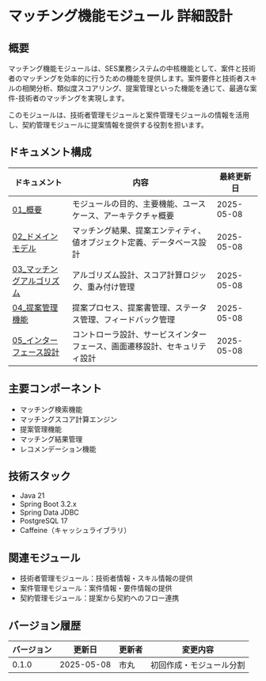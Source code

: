 # マッチング機能モジュール 詳細設計

## 概要
マッチング機能モジュールは、SES業務システムの中核機能として、案件と技術者のマッチングを効率的に行うための機能を提供します。案件要件と技術者スキルの相関分析、類似度スコアリング、提案管理といった機能を通じて、最適な案件-技術者のマッチングを実現します。

このモジュールは、技術者管理モジュールと案件管理モジュールの情報を活用し、契約管理モジュールに提案情報を提供する役割を担います。

## ドキュメント構成
| ドキュメント | 内容 | 最終更新日 |
|------------|------|----------|
| [01_概要](./01_概要.md) | モジュールの目的、主要機能、ユースケース、アーキテクチャ概要 | 2025-05-08 |
| [02_ドメインモデル](./02_ドメインモデル.md) | マッチング結果、提案エンティティ、値オブジェクト定義、データベース設計 | 2025-05-08 |
| [03_マッチングアルゴリズム](./03_マッチングアルゴリズム.md) | アルゴリズム設計、スコア計算ロジック、重み付け管理 | 2025-05-08 |
| [04_提案管理機能](./04_提案管理機能.md) | 提案プロセス、提案書管理、ステータス管理、フィードバック管理 | 2025-05-08 |
| [05_インターフェース設計](./05_インターフェース設計.md) | コントローラ設計、サービスインターフェース、画面遷移設計、セキュリティ設計 | 2025-05-08 |

## 主要コンポーネント
- マッチング検索機能
- マッチングスコア計算エンジン
- 提案管理機能
- マッチング結果管理
- レコメンデーション機能

## 技術スタック
- Java 21
- Spring Boot 3.2.x
- Spring Data JDBC
- PostgreSQL 17
- Caffeine（キャッシュライブラリ）

## 関連モジュール
- 技術者管理モジュール：技術者情報・スキル情報の提供
- 案件管理モジュール：案件情報・要件情報の提供
- 契約管理モジュール：提案から契約へのフロー連携

## バージョン履歴
| バージョン | 更新日 | 更新者 | 変更内容 |
|----------|--------|-------|----------|
| 0.1.0 | 2025-05-08 | 市丸 | 初回作成・モジュール分割 |